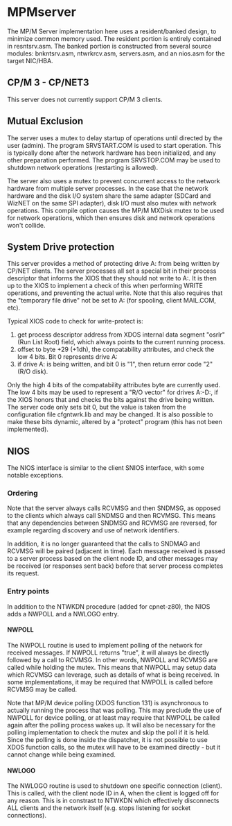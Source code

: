 # MPMserver

The MP/M Server implementation here uses a resident/banked design,
to minimize common memory used.
The resident portion is entirely contained in resntsrv.asm.
The banked portion is constructed from several source modules:
bnkntsrv.asm, ntwrkrcv.asm, servers.asm, and an nios.asm for
the target NIC/HBA.

## CP/M 3 - CP/NET3
This server does not currently support CP/M 3 clients.

## Mutual Exclusion
The server uses a mutex to delay startup of operations until
directed by the user (admin). The program SRVSTART.COM is used to start operation.
This is typically done after the network hardware has been initialized,
and any other preparation performed. The program SRVSTOP.COM may be used
to shutdown network operations (restarting is allowed).

The server also uses a mutex to prevent concurrent access to the network
hardware from multiple server processes. In the case that the network
hardware and the disk I/O system share the same adapter (SDCard and WizNET
on the same SPI adapter), disk I/O must also mutex with network operations.
This compile option causes the MP/M MXDisk mutex to be used for network
operations, which then ensures disk and network operations won't collide.

## System Drive protection
This server provides a method of protecting drive A: from being written by
CP/NET clients. The server processes all set a special bit in their
process descriptor that informs the XIOS that they should not write to A:.
It is then up to the XIOS to implement a check of this when performing
WRITE operations, and preventing the actual write. Note that this also
requires that the "temporary file drive" not be set to A: (for spooling,
client MAIL.COM, etc).

Typical XIOS code to check for write-protect is:

 1. get process descriptor address from XDOS internal data segment "osrlr"
(Run List Root) field, which always points to the current running process.
 1. offset to byte +29 (+1dh), the compatability attributes,
and check the low 4 bits. Bit 0 represents drive A:
 1. if drive A: is being written, and bit 0 is "1", then return error code "2"
(R/O disk).

Only the high 4 bits of the compatability attributes byte are currently used.
The low 4 bits may be used to represent a "R/O vector" for drives A:-D:,
if the XIOS honors that and checks the bits against the drive being written.
The server code only sets bit 0, but the value is taken from the configuration
file cfgntwrk.lib and may be changed. It is also possible to make these bits
dynamic, altered by a "protect" program (this has not been implemented).

## NIOS
The NIOS interface is similar to the client SNIOS interface, with some
notable exceptions.

### Ordering
Note that the server always calls RCVMSG and then SNDMSG,
as opposed to the clients which always call SNDMSG and then RCVMSG. This means
that any dependencies between SNDMSG and RCVMSG are reversed, for example
regarding discovery and use of network identifiers.

In addition, it is no longer guaranteed that the calls to SNDMAG and RCVMSG will be paired
(adjacent in time). Each message received is passed to a server process based
on the client node ID, and other messages may be received (or responses sent back)
before that server process completes its request.

### Entry points
In addition to the NTWKDN procedure (added for cpnet-z80),
the NIOS adds a NWPOLL and a NWLOGO entry.

#### NWPOLL
The NWPOLL routine is used to implement polling of the network for received messages.
If NWPOLL returns "true", it will always be directly followed by a call to RCVMSG.
In other words, NWPOLL and RCVMSG are called while holding the mutex. This means that
NWPOLL may setup data which RCVMSG can leverage, such as details of what is
being received. In some implementations, it may be required that NWPOLL is called
before RCVMSG may be called.

Note that MP/M device polling (XDOS function 131) is asynchronous to actually running
the process that was polling. This may preclude the use of NWPOLL for device polling,
or at least may require that NWPOLL be called again after the polling process wakes up.
It will also be necessary for the polling implementation to check the mutex
and skip the poll if it is held. Since the polling is done inside the dispatcher,
it is not possible to use XDOS function calls, so the mutex will have to be examined
directly - but it cannot change while being examined.

#### NWLOGO
The NWLOGO routine is used to shutdown one specific connection (client).
This is called, with the client node ID in A, when the client is logged off
for any reason.
This is in constrast to NTWKDN which effectively disconnects ALL clients
and the network itself (e.g. stops listening for socket connections).
